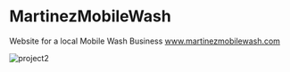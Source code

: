 # MartinezMobileWash
Website for a local Mobile Wash Business
www.martinezmobilewash.com

![project2](https://github.com/user-attachments/assets/fbc2ccc3-2a41-41a8-9fd3-143560d12afc)
